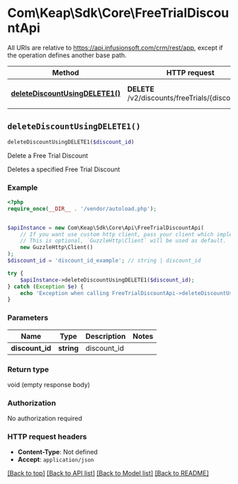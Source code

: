 # Com\Keap\Sdk\Core\FreeTrialDiscountApi

All URIs are relative to https://api.infusionsoft.com/crm/rest/app, except if the operation defines another base path.

| Method | HTTP request | Description |
| ------------- | ------------- | ------------- |
| [**deleteDiscountUsingDELETE1()**](FreeTrialDiscountApi.md#deleteDiscountUsingDELETE1) | **DELETE** /v2/discounts/freeTrials/{discount_id} | Delete a Free Trial Discount |


## `deleteDiscountUsingDELETE1()`

```php
deleteDiscountUsingDELETE1($discount_id)
```

Delete a Free Trial Discount

Deletes a specified Free Trial Discount

### Example

```php
<?php
require_once(__DIR__ . '/vendor/autoload.php');


$apiInstance = new Com\Keap\Sdk\Core\Api\FreeTrialDiscountApi(
    // If you want use custom http client, pass your client which implements `GuzzleHttp\ClientInterface`.
    // This is optional, `GuzzleHttp\Client` will be used as default.
    new GuzzleHttp\Client()
);
$discount_id = 'discount_id_example'; // string | discount_id

try {
    $apiInstance->deleteDiscountUsingDELETE1($discount_id);
} catch (Exception $e) {
    echo 'Exception when calling FreeTrialDiscountApi->deleteDiscountUsingDELETE1: ', $e->getMessage(), PHP_EOL;
}
```

### Parameters

| Name | Type | Description  | Notes |
| ------------- | ------------- | ------------- | ------------- |
| **discount_id** | **string**| discount_id | |

### Return type

void (empty response body)

### Authorization

No authorization required

### HTTP request headers

- **Content-Type**: Not defined
- **Accept**: `application/json`

[[Back to top]](#) [[Back to API list]](../../README.md#endpoints)
[[Back to Model list]](../../README.md#models)
[[Back to README]](../../README.md)
